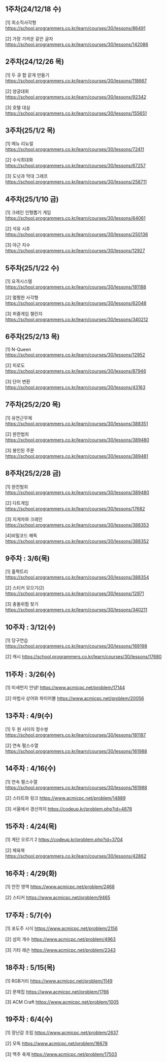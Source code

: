 ## 1주차(24/12/18 수)
[1] 최소직사각형
https://school.programmers.co.kr/learn/courses/30/lessons/86491

[2] 가장 가까운 같은 글자
https://school.programmers.co.kr/learn/courses/30/lessons/142086


## 2주차(24/12/26 목)
[1] 두 큐 합 같게 만들기
https://school.programmers.co.kr/learn/courses/30/lessons/118667

[2] 양궁대회
https://school.programmers.co.kr/learn/courses/30/lessons/92342

[3] 호텔 대실
https://school.programmers.co.kr/learn/courses/30/lessons/155651

## 3주차(25/1/2 목)
[1] 메뉴 리뉴얼
https://school.programmers.co.kr/learn/courses/30/lessons/72411

[2] 수식최대화
https://school.programmers.co.kr/learn/courses/30/lessons/67257

[3] 도넛과 막대 그래프
https://school.programmers.co.kr/learn/courses/30/lessons/258711


## 4주차(25/1/10 금)
[1] 크레인 인형뽑기 게임
https://school.programmers.co.kr/learn/courses/30/lessons/64061

[2] 석유 시추
https://school.programmers.co.kr/learn/courses/30/lessons/250136

[3] 야근 지수
https://school.programmers.co.kr/learn/courses/30/lessons/12927

## 5주차(25/1/22 수)

[1] 요격시스템
https://school.programmers.co.kr/learn/courses/30/lessons/181188

[2] 멀쩡한 사각형
https://school.programmers.co.kr/learn/courses/30/lessons/62048

[3] 퍼즐게임 챌린지
https://school.programmers.co.kr/learn/courses/30/lessons/340212

## 6주차(25/2/13 목)

[1] N-Queen
https://school.programmers.co.kr/learn/courses/30/lessons/12952

[2] 피로도
https://school.programmers.co.kr/learn/courses/30/lessons/87946

[3] 단어 변환
https://school.programmers.co.kr/learn/courses/30/lessons/43163

## 7주차(25/2/20 목)

[1] 유연근무제
https://school.programmers.co.kr/learn/courses/30/lessons/388351

[2] 완전범죄
https://school.programmers.co.kr/learn/courses/30/lessons/389480

[3] 봉인된 주문
https://school.programmers.co.kr/learn/courses/30/lessons/389481

## 8주차(25/2/28 금)

[1] 완전범죄
https://school.programmers.co.kr/learn/courses/30/lessons/389480

[2] 다트게임
https://school.programmers.co.kr/learn/courses/30/lessons/17682

[3] 지게차와 크레인
https://school.programmers.co.kr/learn/courses/30/lessons/388353

[4]비밀코드 해독
https://school.programmers.co.kr/learn/courses/30/lessons/388352


## 9주차 : 3/6(목)

[1] 홀짝트리
https://school.programmers.co.kr/learn/courses/30/lessons/388354

[2] 스티커 모으기(2)
https://school.programmers.co.kr/learn/courses/30/lessons/12971

[3] 충돌위험 찾기
https://school.programmers.co.kr/learn/courses/30/lessons/340211


## 10주차 : 3/12(수)

[1] 당구연습
https://school.programmers.co.kr/learn/courses/30/lessons/169198

[2] 캐시
https://school.programmers.co.kr/learn/courses/30/lessons/17680


## 11주차 : 3/26(수)

[1] 미세먼지 안녕!
https://www.acmicpc.net/problem/17144

[2] 마법사 상어와 파이어볼
https://www.acmicpc.net/problem/20056


## 13주차 : 4/9(수)

[1] 두 원 사이의 정수쌍
https://school.programmers.co.kr/learn/courses/30/lessons/181187

[2] 연속 펄스수열
https://school.programmers.co.kr/learn/courses/30/lessons/161988


## 14주차 : 4/16(수)

[1] 연속 펄스수열
https://school.programmers.co.kr/learn/courses/30/lessons/161988

[2] 스타트와 링크
https://www.acmicpc.net/problem/14889

[3] 서울에서 경산까지
https://codeup.kr/problem.php?id=4878


## 15주차 : 4/24(목)

[1] 계단 오르기 2
https://codeup.kr/problem.php?id=3704

[2] 체육복
https://school.programmers.co.kr/learn/courses/30/lessons/42862


## 16주차 : 4/29(화)

[1] 안전 영역
https://www.acmicpc.net/problem/2468

[2] 스티커
https://www.acmicpc.net/problem/9465


## 17주차 : 5/7(수)

[1] 포도주 시식
https://www.acmicpc.net/problem/2156

[2] 섬의 개수
https://www.acmicpc.net/problem/4963

[3] 기타 레슨
https://www.acmicpc.net/problem/2343


## 18주차 : 5/15(목)

[1] RGB거리
https://www.acmicpc.net/problem/1149

[2] 문제집
https://www.acmicpc.net/problem/1766

[3] ACM Craft
https://www.acmicpc.net/problem/1005


## 19주차 : 6/4(수)

[1] 장난감 조립
https://www.acmicpc.net/problem/2637

[2] 모독
https://www.acmicpc.net/problem/16678

[3] 맥주 축제
https://www.acmicpc.net/problem/17503

